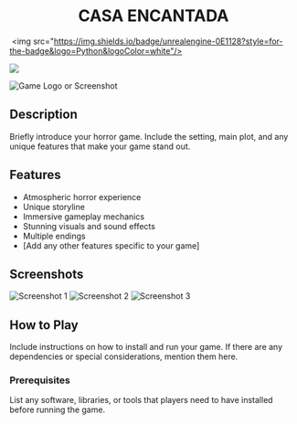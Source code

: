 <h1 align="center"><b>CASA ENCANTADA</b></h1>
<p align="center">

 <img src="https://img.shields.io/badge/unrealengine-0E1128?style=for-the-badge&logo=Python&logoColor=white"/>
 
 <img src="https://img.shields.io/badge/unrealengine-0E1128?style=for-the-badge&logo=unrealengine&logoColor=white"/>
 
![Game Logo or Screenshot](link_to_image)

## Description

Briefly introduce your horror game. Include the setting, main plot, and any unique features that make your game stand out.

## Features

- Atmospheric horror experience
- Unique storyline
- Immersive gameplay mechanics
- Stunning visuals and sound effects
- Multiple endings
- [Add any other features specific to your game]

## Screenshots

![Screenshot 1](link_to_screenshot1)
![Screenshot 2](link_to_screenshot2)
![Screenshot 3](link_to_screenshot3)

## How to Play

Include instructions on how to install and run your game. If there are any dependencies or special considerations, mention them here.

### Prerequisites

List any software, libraries, or tools that players need to have installed before running the game.



